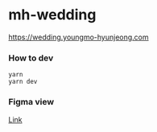 # mh-wedding

https://wedding.youngmo-hyunjeong.com

### How to dev

```
yarn
yarn dev
```

### Figma view

[Link](https://www.figma.com/file/q9bXlHniuvl5663mardtV3/Untitled?node-id=0%3A1)
